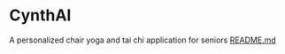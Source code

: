 # CynthAI
A personalized chair yoga and tai chi application for seniors
[README.md](https://github.com/user-attachments/files/19522860/README.md)
